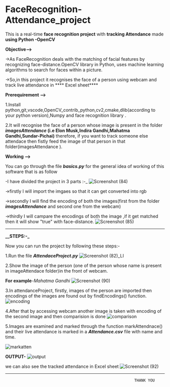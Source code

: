 # FaceRecognition-Attendance_project
This is a real-time **face recognition project** with **tracking  Attendance** made **using Python -OpenCV** 


**Objective-->**

->As FaceRecognition deals with the matching of facial features by recognizing face-distance.OpenCV library in Python,
uses machine learning algorithms to search for faces within a picture. 

->So,in this project it recognises the face of a person using webcam and track live attendance in **** Excel sheet****

**Prerequirement -->**

1.Install python,git,vscode,OpenCV_contrib_python,cv2,cmake,dlib(according to your python version),Numpy and face recognition library .

2.It will recognise the face of a person whose image is present in the folder **_imagesAttendance_ (i.e Elon Musk,Indira Gandhi,Mahatma Gandhi,Sundar-Pichai)**
therefore, if you want to track someone else attendace then fistly feed the image of that person in that folder(imagesAttendance ).

**Working -->**

You can go through the file **_basics.py_** for the general idea of working of this software that is as follow

-I have divided the project in 3 parts :-_
![Screenshot (84)](https://user-images.githubusercontent.com/85822746/170771348-f1287f0a-3228-44c2-afc3-ca64a3f9f8a9.png)

->firstly I will import the imgaes so that it can get converted into rgb

->secondly I will find the encoding of both the images(first from the folder **_imagesAttendance_** and second one from the webcam)

->thirdly I will campare the encodings of both the image ,if it get matched then it will show "true" with face-distance. 
![Screenshot (85)](https://user-images.githubusercontent.com/85822746/170771396-d191b150-2a52-49a0-9a74-8a230c69bcac.png)

************************************************

**__STEPS:-_**

Now you can run the project by following these steps:-

1.Run the file **_AttendaceProject.py_**
![Screenshot (82)_LI](https://user-images.githubusercontent.com/85822746/170770332-ce8a9611-935f-4e77-b27d-d79766a3ea26.jpg)

2.Show the image of the person (one of the person whose name is present in imageAttendace folder)in the front of webcam.

**For example**-_Mahatma Gandhi_
![Screenshot (90)](https://user-images.githubusercontent.com/85822746/170869057-7c1a8bfa-8e0d-49ef-9698-f1c6932c3c01.png)

3.In attendanceProject, firstly, images of the person are imported then encodings of the images are found out by findEncodings() function.
![encoding](https://user-images.githubusercontent.com/85822746/170772384-cae15c72-959b-4e9f-9070-4260ba531b34.PNG)

4.After that by accessing webcam another image is taken with encoding of the second image and then comparision is done
![comparison](https://user-images.githubusercontent.com/85822746/170772429-c3d51c8e-40db-4b47-a914-2ae3d2404ca7.PNG)

5.Images are examined and marked through the function markAttendnace() and their live attendance is marked in a **_Attendance.csv_** file with name and time.

![markatten](https://user-images.githubusercontent.com/85822746/170772478-823e4261-e0bf-4161-8cf2-2f32b9512214.PNG)

**OUTPUT-**
![output](https://user-images.githubusercontent.com/85822746/170772609-cf75c12b-3e9a-4c33-a16b-f639f8e636bc.PNG)

we can also see the tracked attendance in Excel sheet
![Screenshot (92)](https://user-images.githubusercontent.com/85822746/170869595-e7489539-f98d-4599-a61b-391cfa712c3e.png)


                                                   
*****************************************************************************************************************************************************

                                                             THANK YOU




